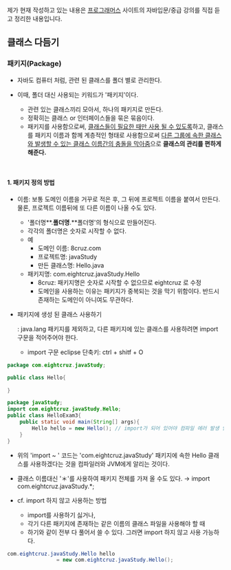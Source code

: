 제가 현재 작성하고 있는 내용은  [프로그래머스]( https://programmers.co.kr/learn ) 사이트의 자바입문/중급 강의를 직접 듣고 정리한 내용입니다.



## 클래스 다듬기

### 패키지(Package)

- 자바도 컴퓨터 처럼, 관련 된 클래스를 폴더 별로 관리한다.

- 이때, 폴더 대신 사용되는 키워드가 '패키지'이다.

  - 관련 있는 클래스끼리 모아서, 하나의 패키지로 만든다.
  - 정확히는 클래스 or 인터페이스들을 묶은 묶음이다.
  - 패키지를 사용함으로써, <u>클래스들이 필요한 때만 사용 될 수 있도록</u>하고, 클래스를 패키지 이름과 함께 계층적인 형태로 사용함으로써 <u>다른 그룹에 속한 클래스와 발생할 수 있는 클래스 이름간의 충돌을 막아줌</u>으로 **클래스의 관리를 편하게 해준다.**

  ​    

#### 1. 패키지 정의 방법

- 이름: 보통 도메인 이름을 거꾸로 적은 후, 그 뒤에 프로젝트 이름을 붙여서 만든다. 물론, 프로젝트 이름뒤에 또 다른 이름이 나올 수도 있다.

  - '폴더명**.**폴더명**.**폴더명'의 형식으로 만들어진다.
  - 각각의 폴더명은 숫자로 시작할 수 없다.
  - 예
    - 도메인 이름: 8cruz.com
    - 프로젝트명: javaStudy
    - 만든 클래스명: Hello.java
  - 패키지명: com.eightcruz.javaStudy.Hello
    - 8cruz: 패키지명은 숫자로 시작할 수 없으므로 eightcruz 로 수정
    - 도메인을 사용하는 이유는 패키지가 중복되는 것을 막기 위함이다. 반드시 존재하는 도메인이 아니여도 무관하다.

- 패키지에 생성 된 클래스 사용하기  

  : java.lang 패키지를 제외하고, 다른 패키지에 있는 클래스를 사용하려면 import 구문을 적어주어야 한다.

  - import 구문 eclipse 단축키: ctrl + shitf + O

```java
package com.eightcruz.javaStudy;

public class Hello{
    
}
```

```java
package javaStudy;
import com.eightcruz.javaStudy.Hello;
public class HelloExam3{
    public static void main(String[] args){
        Hello hello = new Hello(); // import가 되어 있어야 컴파일 에러 발생 안함
    }
}
```

- 위의 'import ~ ' 코드는 'com.eightcruz.javaStudy' 패키지에 속한 Hello 클래스를 사용하겠다는 것을 컴파일러와 JVM에게 알리는 것이다. 
- 클래스 이름대신 '＊'를 사용하여 패키지 전체를 가져 올 수도 있다. → import com.eightcruz.javaStudy.*;

- cf. import 하지 않고 사용하는 방법
  - import를 사용하기 싫거나,
  - 각기 다른 패키지에 존재하는 같은 이름의 클래스 파일을 사용해야 할 때
  - 하기와 같이 전부 다 풀어서 쓸 수 있다. 그러면 import 하지 않고 사용 가능하다.

```java
com.eightcruz.javaStudy.Hello hello 
				= new com.eightcruz.javaStudy.Hello();
```



